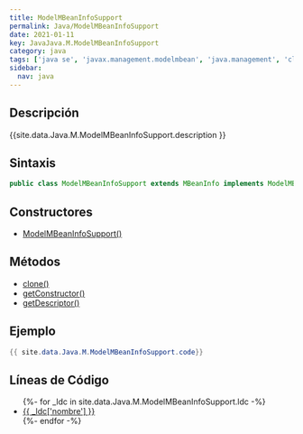 ```yaml
---
title: ModelMBeanInfoSupport
permalink: Java/ModelMBeanInfoSupport
date: 2021-01-11
key: JavaJava.M.ModelMBeanInfoSupport
category: java
tags: ['java se', 'javax.management.modelmbean', 'java.management', 'clase java', 'Java 1.5']
sidebar: 
  nav: java
---
```


## Descripción
{{site.data.Java.M.ModelMBeanInfoSupport.description }}

## Sintaxis
~~~java
public class ModelMBeanInfoSupport extends MBeanInfo implements ModelMBeanInfo
~~~

## Constructores
* [ModelMBeanInfoSupport()](/Java/ModelMBeanInfoSupport/ModelMBeanInfoSupport/)

## Métodos
* [clone()](/Java/ModelMBeanInfoSupport/clone)
* [getConstructor()](/Java/ModelMBeanInfoSupport/getConstructor)
* [getDescriptor()](/Java/ModelMBeanInfoSupport/getDescriptor)

## Ejemplo
~~~java
{{ site.data.Java.M.ModelMBeanInfoSupport.code}}
~~~

## Líneas de Código
<ul>
{%- for _ldc in site.data.Java.M.ModelMBeanInfoSupport.ldc -%}
   <li>
       <a href="{{_ldc['url'] }}">{{ _ldc['nombre'] }}</a>
   </li>
{%- endfor -%}
</ul>
